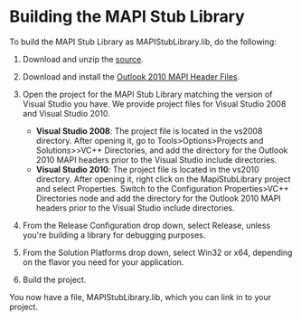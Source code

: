 # Building the MAPI Stub Library

To build the MAPI Stub Library as MAPIStubLibrary.lib, do the following:

1. Download and unzip the [source](https://github.com/stephenegriffin/MAPIStubLibrary).

2. Download and install the [Outlook 2010 MAPI Header Files](http://www.microsoft.com/downloads/en/details.aspx?FamilyID=f8d01fc8-f7b5-4228-baa3-817488a66db1&displaylang=en).

3. Open the project for the MAPI Stub Library matching the version of Visual Studio you have. We provide project files for Visual Studio 2008 and Visual Studio 2010.
   - **Visual Studio 2008**: The project file is located in the vs2008 directory. After opening it, go to Tools>Options>Projects and Solutions>>VC++ Directories, and add the directory for the Outlook 2010 MAPI headers prior to the Visual Studio include directories.
   - **Visual Studio 2010**: The project file is located in the vs2010 directory. After opening it, right click on the MapiStubLibrary project and select Properties. Switch to the Configuration Properties>VC++ Directories node and add the directory for the Outlook 2010 MAPI headers prior to the Visual Studio include directories.

4. From the Release Configuration drop down, select Release, unless you're building a library for debugging purposes.

5. From the Solution Platforms drop down, select Win32 or x64, depending on the flavor you need for your application.

6. Build the project.

You now have a file, MAPIStubLibrary.lib, which you can link in to your project.